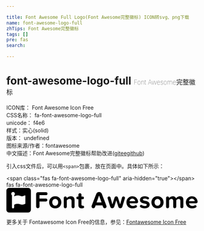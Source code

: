 ```yaml
---

title: Font Awesome Full Logo(Font Awesome完整徽标) ICON转svg、png下载
name: font-awesome-logo-full
zhTips: Font Awesome完整徽标
tags: []
pre: fas
search: 

---
```


# font-awesome-logo-full  <small style="font-size: 60%;font-weight: 100">Font Awesome完整徽标</small>


<div class="detail-page">
<p>
<span>
ICON库：
<span class="badge-secondary badge">Font Awesome Icon Free</span> 
</span>
<br/>
<span>
CSS名称：
<span class="badge-secondary badge">fa-font-awesome-logo-full</span> 
</span>
<br/>
<span>
unicode：
<span class="badge-secondary badge">f4e6</span> 
<copy-btn content='f4e6' btn-title=""></copy-btn>
<copy-btn :content='String.fromCodePoint(parseInt("f4e6", 16))' btn-title="复制U"></copy-btn>
</span><br/><span>样式：<span class="badge-light badge">实心(solid)</span></span>
<br/>
<span>
版本：
<span class="badge-secondary badge">undefined</span> 
</span>
<br/>
<span>图标来源/作者：<span class="badge-light badge">fontawesome</span></span> 
<br/>
<span class="zh-detail">中文描述：<span class="badge-primary badge">Font Awesome完整徽标</span><span class="help-link"><span>帮助改进</span>(<a href="https://gitee.com/liuwave/icon-helper/edit/master/json/fontawesome/solid/font-awesome-logo-full.json" target="_blank" rel="noopener noreferrer">gitee</a><a href="https://github.com/liuwave/icon-helper/edit/master/json/fontawesome/solid/font-awesome-logo-full.json" target="_blank" rel="noopener noreferrer">github</a></span>)</span><br/>
</p>
</div>
<div class="alert alert-dark">
  <i class="fas fa-font-awesome-logo-full fa-xs"></i>
  <i class="fas fa-font-awesome-logo-full fa-sm"></i>
  <i class="fas fa-font-awesome-logo-full fa-lg"></i>
  <i class="fas fa-font-awesome-logo-full fa-2x"></i>
  <i class="fas fa-font-awesome-logo-full fa-3x"></i>
  <i class="fas fa-font-awesome-logo-full fa-5x"></i>
  <i class="fas fa-font-awesome-logo-full fa-7x"></i>
</div>
<div>
  <p>引入css文件后，可以用<code>&lt;span&gt;</code>包裹，放在页面中。具体如下所示：    
  </p>
  <div class="alert alert-primary" style="font-size: 14px">
    &lt;span class="fas fa-font-awesome-logo-full" aria-hidden="true"&gt;&lt;/span&gt;
    <copy-btn content='<span class="fas fa-font-awesome-logo-full" aria-hidden="true"></span>'></copy-btn>
  </div>
  <div class="alert alert-secondary">
    <i class="fas fa-font-awesome-logo-full"
    style="font-size: 24px"
    aria-hidden="true"></i> fas fa-font-awesome-logo-full
    <copy-btn content="fas fa-font-awesome-logo-full" btn-title="复制图标名称"></copy-btn>
  </div>
</div>
<div id="svg" class="svg-wrap">
<svg xmlns="http://www.w3.org/2000/svg" viewBox="0 0 3992 512"><path d="M454.6 0H57.4C25.9 0 0 25.9 0 57.4v397.3C0 486.1 25.9 512 57.4 512h397.3c31.4 0 57.4-25.9 57.4-57.4V57.4C512 25.9 486.1 0 454.6 0zm-58.9 324.9c0 4.8-4.1 6.9-8.9 8.9-19.2 8.1-39.7 15.7-61.5 15.7-40.5 0-68.7-44.8-163.2 2.5v51.8c0 30.3-45.7 30.2-45.7 0v-250c-9-7-15-17.9-15-30.3 0-21 17.1-38.2 38.2-38.2 21 0 38.2 17.1 38.2 38.2 0 12.2-5.8 23.2-14.9 30.2v21c37.1-12 65.5-34.4 146.1-3.4 26.6 11.4 68.7-15.7 76.5-15.7 5.5 0 10.3 4.1 10.3 8.9v160.4zm432.9-174.2h-137v70.1H825c39.8 0 40.4 62.2 0 62.2H691.6v105.6c0 45.5-70.7 46.4-70.7 0V128.3c0-22 18-39.8 39.8-39.8h167.8c39.6 0 40.5 62.2.1 62.2zm191.1 23.4c-169.3 0-169.1 252.4 0 252.4 169.9 0 169.9-252.4 0-252.4zm0 196.1c-81.6 0-82.1-139.8 0-139.8 82.5 0 82.4 139.8 0 139.8zm372.4 53.4c-17.5 0-31.4-13.9-31.4-31.4v-117c0-62.4-72.6-52.5-99.1-16.4v133.4c0 41.5-63.3 41.8-63.3 0V208c0-40 63.1-41.6 63.1 0v3.4c43.3-51.6 162.4-60.4 162.4 39.3v141.5c.3 30.4-31.5 31.4-31.7 31.4zm179.7 2.9c-44.3 0-68.3-22.9-68.3-65.8V235.2H1488c-35.6 0-36.7-55.3 0-55.3h15.5v-37.3c0-41.3 63.8-42.1 63.8 0v37.5h24.9c35.4 0 35.7 55.3 0 55.3h-24.9v108.5c0 29.6 26.1 26.3 27.4 26.3 31.4 0 52.6 56.3-22.9 56.3zM1992 123c-19.5-50.2-95.5-50-114.5 0-107.3 275.7-99.5 252.7-99.5 262.8 0 42.8 58.3 51.2 72.1 14.4l13.5-35.9H2006l13 35.9c14.2 37.7 72.1 27.2 72.1-14.4 0-10.1 5.3 6.8-99.1-262.8zm-108.9 179.1l51.7-142.9 51.8 142.9h-103.5zm591.3-85.6l-53.7 176.3c-12.4 41.2-72 41-84 0l-42.3-135.9-42.3 135.9c-12.4 40.9-72 41.2-84.5 0l-54.2-176.3c-12.5-39.4 49.8-56.1 60.2-16.9L2213 342l45.3-139.5c10.9-32.7 59.6-34.7 71.2 0l45.3 139.5 39.3-142.4c10.3-38.3 72.6-23.8 60.3 16.9zm275.4 75.1c0-42.4-33.9-117.5-119.5-117.5-73.2 0-124.4 56.3-124.4 126 0 77.2 55.3 126.4 128.5 126.4 31.7 0 93-11.5 93-39.8 0-18.3-21.1-31.5-39.3-22.4-49.4 26.2-109 8.4-115.9-43.8h148.3c16.3 0 29.3-13.4 29.3-28.9zM2571 277.7c9.5-73.4 113.9-68.6 118.6 0H2571zm316.7 148.8c-31.4 0-81.6-10.5-96.6-31.9-12.4-17 2.5-39.8 21.8-39.8 16.3 0 36.8 22.9 77.7 22.9 27.4 0 40.4-11 40.4-25.8 0-39.8-142.9-7.4-142.9-102 0-40.4 35.3-75.7 98.6-75.7 31.4 0 74.1 9.9 87.6 29.4 10.8 14.8-1.4 36.2-20.9 36.2-15.1 0-26.7-17.3-66.2-17.3-22.9 0-37.8 10.5-37.8 23.8 0 35.9 142.4 6 142.4 103.1-.1 43.7-37.4 77.1-104.1 77.1zm266.8-252.4c-169.3 0-169.1 252.4 0 252.4 170.1 0 169.6-252.4 0-252.4zm0 196.1c-81.8 0-82-139.8 0-139.8 82.5 0 82.4 139.8 0 139.8zm476.9 22V268.7c0-53.8-61.4-45.8-85.7-10.5v134c0 41.3-63.8 42.1-63.8 0V268.7c0-52.1-59.5-47.4-85.7-10.1v133.6c0 41.5-63.3 41.8-63.3 0V208c0-40 63.1-41.6 63.1 0v3.4c9.9-14.4 41.8-37.3 78.6-37.3 35.3 0 57.7 16.4 66.7 43.8 13.9-21.8 45.8-43.8 82.6-43.8 44.3 0 70.7 23.4 70.7 72.7v145.3c.5 17.3-13.5 31.4-31.9 31.4 3.5.1-31.3 1.1-31.3-31.3zM3992 291.6c0-42.4-32.4-117.5-117.9-117.5-73.2 0-127.5 56.3-127.5 126 0 77.2 58.3 126.4 131.6 126.4 31.7 0 91.5-11.5 91.5-39.8 0-18.3-21.1-31.5-39.3-22.4-49.4 26.2-110.5 8.4-117.5-43.8h149.8c16.3 0 29.1-13.4 29.3-28.9zm-180.5-13.9c9.7-74.4 115.9-68.3 120.1 0h-120.1z"/></svg>
</div>
<detail full-name='fa-font-awesome-logo-full'></detail>
    
<div><p>更多关于  Fontawesome Icon Free的信息，参见：<a target="_blank" href="https://iconhelper.cn/fontawesome.html">Fontawesome Icon Free</a>
</p></div>
